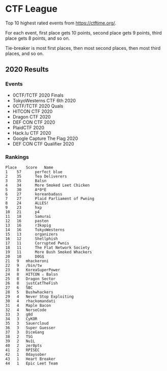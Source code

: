 # CTF League

Top 10 highest rated events from https://ctftime.org/.

For each event, first place gets 10 points, second place gets 9 points, third place gets 8 points, and so on.

Tie-breaker is most first places, then most second places, then most third places, and so on.

## 2020 Results

### Events

+ 0CTF/TCTF 2020 Finals
+ TokyoWesterns CTF 6th 2020
+ 0CTF/TCTF 2020 Quals
+ HITCON CTF 2020
+ Dragon CTF 2020
+ DEF CON CTF 2020
+ PlaidCTF 2020
+ Hack.lu CTF 2020
+ Google Capture The Flag 2020
+ DEF CON CTF Qualifier 2020

### Rankings

```
Place 	 Score 	 Name
1 	 57 	 perfect blue
2 	 35 	 Tea Deliverers
3 	 35 	 Balsn
4 	 34 	 More Smoked Leet Chicken
5 	 30 	 A*0*E
6 	 27 	 koreanbadass
7 	 27 	 Plaid Parliament of Pwning
8 	 24 	 ALLES!
9 	 23 	 hxp
10 	 21 	 p4
11 	 18 	 Samurai
12 	 16 	 pasten
13 	 16 	 r3kapig
14 	 16 	 TokyoWesterns
15 	 13 	 organizers
16 	 12 	 Shellphish
17 	 11 	 Corrupted Pwnis
18 	 11 	 The Flat Network Society
19 	 11 	 More Bush Smoked Whackers
20 	 10 	 D0G$
21 	 9 	 mhackeroni
22 	 9 	 /bin/tw
23 	 8 	 KoreaSuperPower
24 	 8 	 HITCON ⚔ Balsn
25 	 8 	 Dragon Sector
26 	 8 	 justCatTheFish
27 	 6 	 5BC
28 	 5 	 Bushwhackers
29 	 4 	 Never Stop Exploiting
30 	 4 	 rhackomandati
31 	 4 	 Maple Bacon
32 	 4 	 NorseCode
33 	 3 	 g0d
34 	 3 	 CyKOR
35 	 3 	 Sauercloud
36 	 3 	 Super Guesser
37 	 3 	 DiceGang
38 	 2 	 TSG
39 	 2 	 Nu1L
40 	 2 	 zer0pts
41 	 2 	 RPISEC
42 	 1 	 0daysober
43 	 1 	 Heart Breaker
44 	 1 	 Epic Leet Team
```
